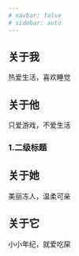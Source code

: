 ```yaml
---
# navbar: false
# sidebar: auto
---
```


## 关于我

热爱生活，喜欢睡觉

## 关于他

只爱游戏，不爱生活

### 1.二级标题

## 关于她

美丽冻人，温柔可亲

## 关于它 

小小年纪，就爱吃屎